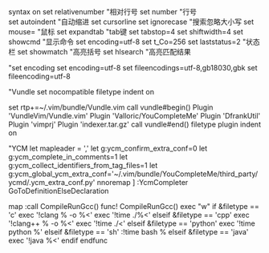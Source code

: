 syntax on
set relativenumber        "相对行号
set number                "行号  
set autoindent            "自动缩进
set cursorline
set ignorecase              "搜索忽略大小写
set mouse=                  "鼠标
set expandtab               "tab键
set tabstop=4
set shiftwidth=4
set showcmd                 "显示命令
set encoding=utf-8
set t_Co=256
set laststatus=2            "状态栏
set showmatch               "高亮括号
set hlsearch                "高亮匹配结果

"set encoding
set encoding=utf-8
set fileencodings=utf-8,gb18030,gbk
set fileencoding=utf-8





"Vundle
set nocompatible
filetype indent on

set rtp+=~/.vim/bundle/Vundle.vim
call vundle#begin()
Plugin 'VundleVim/Vundle.vim'
Plugin 'Valloric/YouCompleteMe'
Plugin 'DfrankUtil'
Plugin 'vimprj'
Plugin 'indexer.tar.gz'
call vundle#end()
filetype plugin indent on




"YCM
let mapleader = ','
let g:ycm_confirm_extra_conf=0
let g:ycm_complete_in_comments=1
let g:ycm_collect_identifiers_from_tag_files=1
let g:ycm_global_ycm_extra_conf='~/.vim/bundle/YouCompleteMe/third_party/ycmd/.ycm_extra_conf.py'
nnoremap <leader>] :YcmCompleter GoToDefinitionElseDeclaration<CR>



map<F6> :call CompileRunGcc()<CR>
func! CompileRunGcc()
    exec "w"
    if &filetype == 'c'
        exec '!clang % -o %<'
        exec '!time ./%<'
    elseif &filetype == 'cpp'
        exec '!clang++ % -o %<'
        exec '!time ./<'
    elseif &filetype == 'python'
        exec '!time python %'
    elseif &filetype == 'sh'
        :!time bash %
    elseif &filetype == 'java'
        exec '!java %<'
    endif
endfunc



